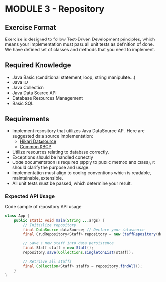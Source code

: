 # MODULE 3 - Repository

## Exercise Format
Exercise is designed to follow Test-Driven Development principles, which means your implementation
must pass all unit tests as definition of done. We have defined set of classes and methods that
you need to implement.

## Required Knowledge
- Java Basic (conditional statement, loop, string manipulate...) 
- Java IO
- Java Collection
- Java Data Source API
- Database Resources Management
- Basic SQL

## Requirements
- Implement repository that utilizes Java DataSource API. Here are suggested data source implementation:
  - [Hikari Datasource](https://github.com/brettwooldridge/HikariCP)
  - [Common DBCP](https://commons.apache.org/proper/commons-dbcp/index.html)
- Utilize resources relating to database correctly.
- Exceptions should be handled correctly
- Code documentation is required (apply to public method and class), it should clarify the
  purpose and usage.
- Implementation must align to coding conventions which is readable, maintainable, extensible.
- All unit tests must be passed, which determine your result.

### Expected API Usage
Code sample of repository API usage
```java
class App {
    public static void main(String ...args) {     
        // Initialize repository
        final DataSource dataSource; // Declare your datasource
        final CrudRepository<Staff> repository = new StaffRepository(dataSource);
                                        
        // Save a new staff into data persistence
        final Staff staff = new Staff();
        repository.save(Collections.singletonList(staff));

        // Retrieve all staffs
        final Collection<Staff> staffs = repository.findAll();
    }
}
```